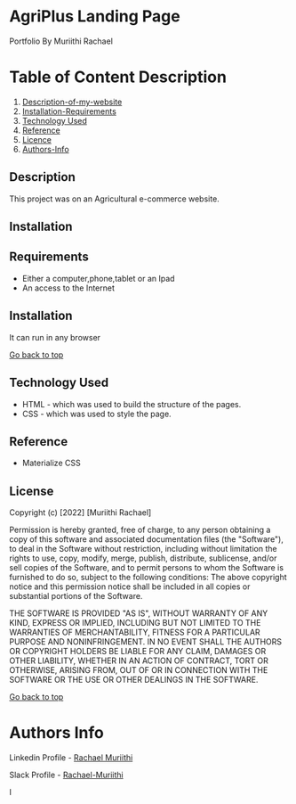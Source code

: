 # AgriPlus Landing Page
Portfolio By Muriithi Rachael 
# Table of Content Description 

1. [Description-of-my-website](#More-details-about-the-project)
2. [Installation-Requirements]()
3. [Technology Used](#Explains-the-tools-used)
4. [Reference]()
5. [Licence]()
6. [Authors-Info]()

## Description
This project was on an Agricultural e-commerce website.
## Installation

## Requirements
* Either a computer,phone,tablet or an Ipad
* An access to the Internet

## Installation
It can run in any browser

[Go back to top](go-back-to-top)

## Technology Used
* HTML - which was used to build the structure of the pages.
* CSS - which was used to style the page.

## Reference
* Materialize CSS

## License
Copyright (c) [2022] [Muriithi Rachael]

Permission is hereby granted, free of charge, to any person obtaining a copy of this software and associated documentation files (the "Software"), to deal in the Software without restriction, including without limitation the rights to use, copy, modify, merge, publish, distribute, sublicense, and/or sell copies of the Software, and to permit persons to whom the Software is furnished to do so, subject to the following conditions:
The above copyright notice and this permission notice shall be included in all copies or substantial portions of the Software.

THE SOFTWARE IS PROVIDED "AS IS", WITHOUT WARRANTY OF ANY KIND, EXPRESS OR IMPLIED, INCLUDING BUT NOT LIMITED TO THE WARRANTIES OF MERCHANTABILITY, FITNESS FOR A PARTICULAR PURPOSE AND NONINFRINGEMENT. IN NO EVENT SHALL THE AUTHORS OR COPYRIGHT HOLDERS BE LIABLE FOR ANY CLAIM, DAMAGES OR OTHER LIABILITY, WHETHER IN AN ACTION OF CONTRACT, TORT OR OTHERWISE, ARISING FROM, OUT OF OR IN CONNECTION WITH THE SOFTWARE OR THE USE OR OTHER DEALINGS IN THE SOFTWARE.

[Go back to top](Go-Back-to-top)

# Authors Info
Linkedin Profile - [Rachael Muriithi]()

Slack Profile - [Rachael-Muriithi]()



I

 






